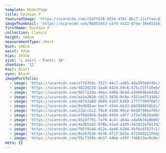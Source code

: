 ```yaml
---
template: ModelPage
title: Daimian P
featuredImage: 'https://ucarecdn.com/c5dff678-0334-4f81-8bc7-11cffaecd1b2/'
imageThumbnail: 'https://ucarecdn.com/9b051eb3-ca7d-4a32-87ea-30e853161f74/'
firstName: Daimian P
collection: Classic
height: 180cm
measurementType: chest
bust: 106cm
waist: 92cm
hips: 103cm
size: 'L shirt - Pants: 36'
shoeSize: '11'
hair: Blacl
eyes: Black
imagePortfolio:
  - image: 'https://ucarecdn.com/e776359c-3527-44c7-ad65-dda393e8fdbc/'
  - image: 'https://ucarecdn.com/48220224-3aa8-4424-89c6-475c25ff10eb/'
  - image: 'https://ucarecdn.com/9bf7a3da-40aa-4d6b-8b4d-a348696e043b/'
  - image: 'https://ucarecdn.com/ea3e2020-cb13-4876-9c6e-f831ed753366/'
  - image: 'https://ucarecdn.com/ebf42a68-db89-4183-b169-17f7f3b9f6bf/'
  - image: 'https://ucarecdn.com/8edb95ae-beef-4344-b633-683908858b1c/'
  - image: 'https://ucarecdn.com/22dccb12-f8c8-410b-89ce-6ed9740eaf05/'
  - image: 'https://ucarecdn.com/ef88e9e8-8a48-4494-a9f7-1f2e7db20ab0/'
  - image: 'https://ucarecdn.com/4514f791-7a70-4c41-a64a-ada6b76a8600/'
  - image: 'https://ucarecdn.com/4e2b5142-978b-41a4-a195-483421ef817d/'
  - image: 'https://ucarecdn.com/fb5f93d8-652e-4a40-b204-5bf6c6f827c1/'
  - image: 'https://ucarecdn.com/8a3b763b-9e76-4f27-843e-472569213fb9/'
  - image: 'https://ucarecdn.com/95c7190b-de37-44bb-a39f-f40813ac8c0b/'
meta: {}
---
```



